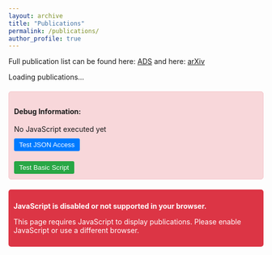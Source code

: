 ```yaml
---
layout: archive
title: "Publications"
permalink: /publications/
author_profile: true
---
```


Full publication list can be found here: [ADS](https://ui.adsabs.harvard.edu/search/q=orcid%3A0000-0002-5992-7586&sort=date%20desc%2C%20bibcode%20desc&p_=0) and here: [arXiv](https://arxiv.org/search/?query=sihan+yuan&searchtype=all&source=header)

<div id="publications-container">
  <p>Loading publications...</p>
</div>

<div id="debug-info" style="background-color: #f8d7da; border: 1px solid #f5c6cb; padding: 10px; margin-top: 20px; border-radius: 5px;">
  <h4>Debug Information:</h4>
  <div id="debug-status">No JavaScript executed yet</div>
  
  <div>
    <button onclick="testJsonAccess()" style="margin-top: 10px; padding: 5px 10px; background: #007bff; color: white; border: none; border-radius: 3px; cursor: pointer;">Test JSON Access</button>
    <div id="json-test-result" style="margin-top: 10px;"></div>
  </div>
  
  <div>
    <button onclick="testBasicScript()" style="margin-top: 10px; padding: 5px 10px; background: #28a745; color: white; border: none; border-radius: 3px; cursor: pointer;">Test Basic Script</button>
  </div>
</div>

<noscript>
  <div style="background-color: #dc3545; color: white; padding: 10px; margin-top: 20px; border-radius: 5px;">
    <p><strong>JavaScript is disabled or not supported in your browser.</strong></p>
    <p>This page requires JavaScript to display publications. Please enable JavaScript or use a different browser.</p>
  </div>
</noscript>

<script>
// Immediately update the debug status to confirm script is running
document.getElementById('debug-status').textContent = 'Script tag is executing!';

// Test function that will be called by the button
function testBasicScript() {
  // Simple DOM manipulation to confirm JavaScript is working
  const status = document.getElementById('debug-status');
  status.textContent = 'Basic script test successful at ' + new Date().toLocaleString();
  status.style.color = 'green';
  status.style.fontWeight = 'bold';
  
  // Add some diagnostic information
  const debugInfo = document.getElementById('debug-info');
  debugInfo.innerHTML += '<div style="margin-top: 10px; border-top: 1px solid #ccc; padding-top: 10px;">' +
    '<strong>Browser Information:</strong><br>' +
    'User Agent: ' + navigator.userAgent + '<br>' +
    'Platform: ' + navigator.platform + '<br>' +
    '</div>';
}

// Function to manually test JSON access with button click
function testJsonAccess() {
  const resultDiv = document.getElementById('json-test-result');
  resultDiv.innerHTML = 'Attempting to access publications.json...';
  
  // Using XMLHttpRequest for maximum compatibility
  const xhr = new XMLHttpRequest();
  xhr.open('GET', '/assets/js/publications.json');
  
  xhr.onreadystatechange = function() {
    if (xhr.readyState === 4) { // Request completed
      if (xhr.status === 200) {
        resultDiv.innerHTML = '<span style="color: green;">SUCCESS!</span> JSON file is accessible. First 50 characters:<br>' +
          '<pre>' + xhr.responseText.substring(0, 50) + '...</pre>';
        
        // Try to parse it
        try {
          const data = JSON.parse(xhr.responseText);
          resultDiv.innerHTML += '<div style="color: green;">JSON parsed successfully!</div>';
          
          // Show number of publications
          if (data && data.publications) {
            resultDiv.innerHTML += '<div>Found ' + data.publications.length + ' publications</div>';
            
            // Show first publication title
            if (data.publications.length > 0) {
              resultDiv.innerHTML += '<div>First publication: ' + data.publications[0].title + '</div>';
              
              // Now try to render the publication
              loadFirstPublication(data.publications[0]);
            }
          }
        } catch (e) {
          resultDiv.innerHTML += '<div style="color: red;">Error parsing JSON: ' + e.message + '</div>';
        }
      } else {
        resultDiv.innerHTML = '<span style="color: red;">ERROR:</span> Failed to access JSON file. Status: ' + xhr.status;
      }
    }
  };
  
  xhr.onerror = function() {
    resultDiv.innerHTML = '<span style="color: red;">ERROR:</span> Network error occurred';
  };
  
  xhr.send();
}

// Function to load and display just the first publication
function loadFirstPublication(pub) {
  try {
    const container = document.getElementById('publications-container');
    
    // Clear existing content
    container.innerHTML = '';
    
    // Create elements manually for maximum compatibility
    const item = document.createElement('div');
    item.className = 'publication-item';
    
    const title = document.createElement('div');
    title.className = 'publication-title';
    
    const titleLink = document.createElement('a');
    titleLink.href = pub.ads_link;
    titleLink.target = '_blank';
    titleLink.textContent = pub.title;
    
    title.appendChild(titleLink);
    item.appendChild(title);
    
    const authors = document.createElement('div');
    authors.className = 'publication-authors';
    authors.textContent = pub.authors;
    item.appendChild(authors);
    
    const journal = document.createElement('div');
    journal.className = 'publication-journal';
    journal.textContent = pub.journal_info;
    item.appendChild(journal);
    
    const links = document.createElement('div');
    links.className = 'publication-links';
    
    const adsLink = document.createElement('a');
    adsLink.href = pub.ads_link;
    adsLink.target = '_blank';
    adsLink.className = 'pub-link';
    adsLink.textContent = 'ADS';
    links.appendChild(adsLink);
    
    if (pub.arxiv_link) {
      links.appendChild(document.createTextNode(' | '));
      
      const arxivLink = document.createElement('a');
      arxivLink.href = pub.arxiv_link;
      arxivLink.target = '_blank';
      arxivLink.className = 'pub-link';
      arxivLink.textContent = 'arXiv';
      links.appendChild(arxivLink);
    }
    
    item.appendChild(links);
    container.appendChild(item);
    
    // Add notice that this is just one publication
    const notice = document.createElement('p');
    notice.style.marginTop = '20px';
    notice.style.fontStyle = 'italic';
    notice.textContent = 'Success! This is just the first publication as a test.';
    container.appendChild(notice);
    
    // Update debug info
    document.getElementById('json-test-result').innerHTML += '<div style="color: green;">✓ Successfully rendered first publication!</div>';
  } catch (e) {
    document.getElementById('json-test-result').innerHTML += '<div style="color: red;">Error rendering publication: ' + e.message + '</div>';
  }
}

// Note: We're NOT automatically loading the publications on page load
// We'll rely on the buttons for testing instead
</script>

<style>
.publications-list {
  padding: 0;
}

.publication-item {
  margin-bottom: 1.5em;
  padding-bottom: 1em;
  border-bottom: 1px solid #eee;
}

.publication-title {
  font-weight: bold;
  margin-bottom: 0.3em;
}

.publication-title a {
  color: #2c3e50;
  text-decoration: none;
}

.publication-title a:hover {
  color: #3498db;
  text-decoration: underline;
}

.publication-authors {
  font-style: italic;
  margin-bottom: 0.3em;
}

.publication-journal {
  color: #666;
  margin-bottom: 0.3em;
}

.publication-links {
  font-size: 0.9em;
  margin-top: 0.5em;
}

.pub-link {
  color: #3498db;
  text-decoration: none;
}

.pub-link:hover {
  text-decoration: underline;
}
</style>
